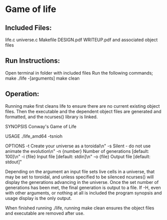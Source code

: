 # Game of life

## Included Files:
life.c
universe.c
Makefile
DESIGN.pdf
WRITEUP.pdf
and associated object files

## Run Instructions:
Open terminal in folder with included files
Run the following commands;
make
./life -[arguments]
make clean

## Operation:
Running make first cleans life to ensure there are no current existing object files. Then the executable and the dependent object files are generated and formatted, and the ncurses() library is linked.

SYNOPSIS
    Conway's Game of Life

USAGE
    ./life_amd64 -tsnioh

OPTIONS
    -t             Create your universe as a toroidal\n"
    -s             Silent - do not use animate the evolution\n"
    -n {number}    Number of generations [default: 100]\n"
    -i {file}      Input file [default: stdin]\n"
    -o {file}      Output file [default: stdout]"


Depending on the argument an input file sets live cells in a universe, that may be set to toroidal, and unless specified to be silenced ncurses() will display the generations advancing in the universe.
Once the set number of generations has been met, the final generation is output to a file.
If -H, even with other arguments, or nothing at all is included the program synopsis and usage display is the only output.

When finished running ./life, running make clean ensures the object files and executable are removed after use.
